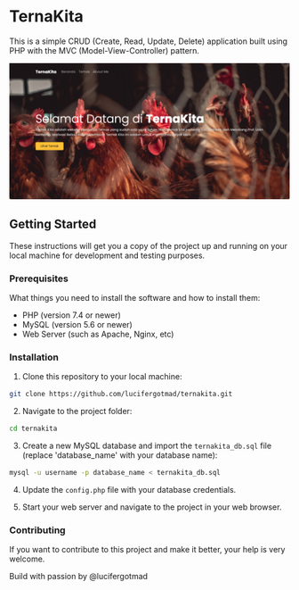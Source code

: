 # TernaKita

This is a simple CRUD (Create, Read, Update, Delete) application built using PHP with the MVC (Model-View-Controller) pattern.

![Home Page of TernaKita](./assets/preview.png)

## Getting Started

These instructions will get you a copy of the project up and running on your local machine for development and testing purposes.

### Prerequisites

What things you need to install the software and how to install them:

- PHP (version 7.4 or newer)
- MySQL (version 5.6 or newer)
- Web Server (such as Apache, Nginx, etc)

### Installation

1. Clone this repository to your local machine:

```bash
git clone https://github.com/lucifergotmad/ternakita.git
```

2. Navigate to the project folder:

```bash
cd ternakita
```

3. Create a new MySQL database and import the `ternakita_db.sql` file (replace 'database_name' with your database name):

```bash
mysql -u username -p database_name < ternakita_db.sql
```

4. Update the `config.php` file with your database credentials.

5. Start your web server and navigate to the project in your web browser.

### Contributing

If you want to contribute to this project and make it better, your help is very welcome.

Build with passion by  @lucifergotmad
